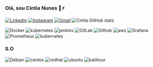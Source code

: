 ### Olá, sou Cintia Nunes 👋⚡

[![Linkedin](https://img.shields.io/badge/LinkedIn-0077B5?style=for-the-badge&logo=linkedin&logoColor=white)](https://www.linkedin.com/in/cintia-nunes-telecomunicacoes/)
[![Instagram](https://img.shields.io/badge/Instagram-E4405F?style=for-the-badge&logo=instagram&logoColor=white)](https://www.instagram.com/cintiaan_/)
[![Gmail](https://img.shields.io/badge/Gmail-D14836?style=for-the-badge&logo=gmail&logoColor=white)](nunescintia06@gmail.com)
![Cintia GitHub stats](https://github-readme-stats.vercel.app/api?username=ccintianunes&show_icons=true&theme=synthwave) 
<div style="display: inline_block">
  <img align="center" alt="Docker" src="https://img.shields.io/badge/docker-%230db7ed.svg?style=for-the-badge&logo=docker&logoColor=white" />
 <img align="center" alt="kubernetes" src="https://img.shields.io/badge/kubernetes-%23326ce5.svg?style=for-the-badge&logo=kubernetes&logoColor=white" />
<img align="center" alt="jenkins" src="https://img.shields.io/badge/Jenkins-D24939?style=for-the-badge&logo=Jenkins&logoColor=white" />
<img align="center" alt="GitLab" src="https://img.shields.io/badge/GitLab-330F63?style=for-the-badge&logo=gitlab&logoColor=white" />
<img align="center" alt="Github" src="https://img.shields.io/badge/GIT-E44C30?style=for-the-badge&logo=git&logoColor=white" />
  <img align="center" alt="aws" src="https://img.shields.io/badge/Amazon_AWS-FF9900?style=for-the-badge&logo=amazonaws&logoColor=white" /> 
  <img align="center" alt="Grafana" src="https://img.shields.io/badge/grafana-%23F46800.svg?style=for-the-badge&logo=grafana&logoColor=whit" />
<img align="center" alt="Prometheus" src="https://img.shields.io/badge/Prometheus-E6522C?style=for-the-badge&logo=Prometheus&logoColor=white" />
 <img align="center" alt="kubernetes" 
  <img align="center" alt="Ansible" src="https://img.shields.io/badge/ansible-%231A1918.svg?style=for-the-badge&logo=ansible&logoColor=white" />

### S.O
<img align="center" alt="Debian" src="https://img.shields.io/badge/Debian-A81D33?style=for-the-badge&logo=debian&logoColor=white" />
<img align="center" alt="centos" src="https://img.shields.io/badge/Cent%20OS-262577?style=for-the-badge&logo=CentOS&logoColor=white" />
<img align="center" alt="redhat" src="https://img.shields.io/badge/Red%20Hat-EE0000?style=for-the-badge&logo=redhat&logoColor=white" />
<img align="center" alt="ubuntu" src="https://img.shields.io/badge/Ubuntu-E95420?style=for-the-badge&logo=ubuntu&logoColor=white" />
<img align="center" alt="kalilinux" src="https://img.shields.io/badge/Kali_Linux-557C94?style=for-the-badge&logo=kali-linux&logoColor=white" />

  
</div>
